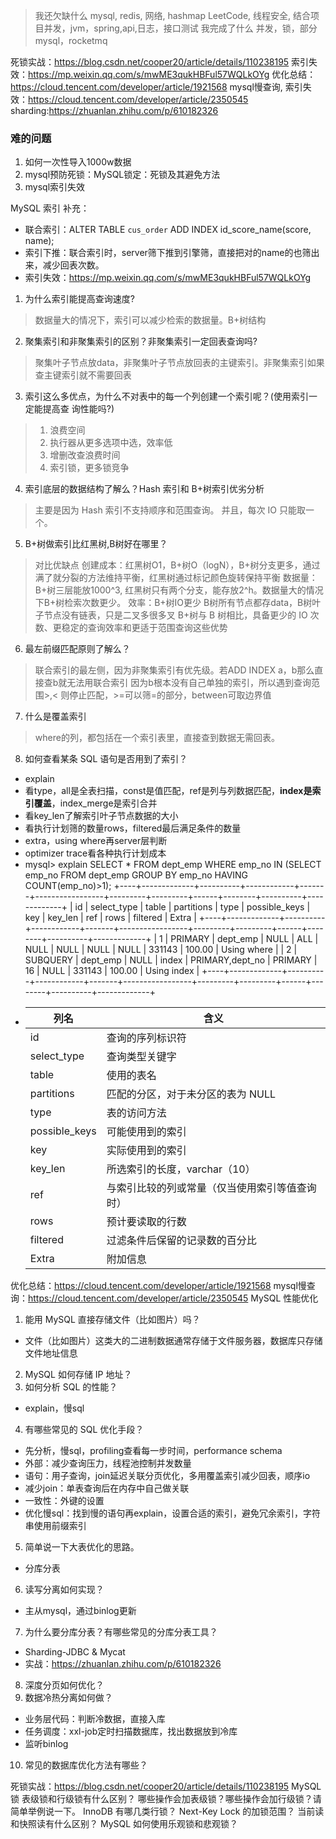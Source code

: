 > 我还欠缺什么
> mysql, redis, 网络, hashmap
> LeetCode, 线程安全, 结合项目并发，jvm，spring,api,日志，接口测试
> 我完成了什么
> 并发，锁，部分mysql，rocketmq

死锁实战：https://blog.csdn.net/cooper20/article/details/110238195
索引失效：https://mp.weixin.qq.com/s/mwME3qukHBFul57WQLkOYg
优化总结：https://cloud.tencent.com/developer/article/1921568
mysql慢查询, 索引失效：https://cloud.tencent.com/developer/article/2350545
sharding:https://zhuanlan.zhihu.com/p/610182326


### 难的问题
1. 如何一次性导入1000w数据
2. mysql预防死锁：MySQL锁定：死锁及其避免方法
3. mysql索引失效

MySQL 索引
补充：
- 联合索引：ALTER TABLE `cus_order` ADD INDEX id_score_name(score, name);
- 索引下推：联合索引时，server筛下推到引擎筛，直接把对的name的也筛出来，减少回表次数。
- 索引失效：https://mp.weixin.qq.com/s/mwME3qukHBFul57WQLkOYg
1. 为什么索引能提⾼查询速度?
> 数据量大的情况下，索引可以减少检索的数据量。B+树结构
2. 聚集索引和⾮聚集索引的区别？⾮聚集索引⼀定回表查询吗?
> 聚集叶子节点放data，非聚集叶子节点放回表的主键索引。非聚集索引如果查主键索引就不需要回表
3. 索引这么多优点，为什么不对表中的每⼀个列创建⼀个索引呢？(使⽤索引⼀定能提⾼查
   询性能吗?)
> 1. 浪费空间
> 2. 执行器从更多选项中选，效率低
> 3. 增删改查浪费时间
> 4. 索引锁，更多锁竞争
4. 索引底层的数据结构了解么？Hash 索引和 B+树索引优劣分析
> 主要是因为 Hash 索引不支持顺序和范围查询。 并且，每次 IO 只能取一个。

5. B+树做索引⽐红⿊树,B树好在哪⾥？
> 对比优缺点
> 创建成本：红黑树O1，B+树O（logN），B+树分支更多，通过满了就分裂的方法维持平衡，红黑树通过标记颜色旋转保持平衡
> 数据量：B+树三层能放1000^3, 红黑树只有两个分支，能存放2^h。数据量大的情况下B+树检索次数更少。
> 效率：B+树IO更少
> B树所有节点都存data，B树叶子节点没有链表，只是二叉多很多叉
> B+树与 B 树相比，具备更少的 IO 次数、更稳定的查询效率和更适于范围查询这些优势
6. 最左前缀匹配原则了解么？
> 联合索引的最左侧，因为非聚集索引有优先级。若ADD INDEX a，b那么直接查b就无法用联合索引
> 因为b根本没有自己单独的索引，所以遇到查询范围>,< 则停止匹配，>=可以筛=的部分，between可取边界值
7. 什么是覆盖索引
> where的列，都包括在一个索引表里，直接查到数据无需回表。
8. 如何查看某条 SQL 语句是否⽤到了索引？
- explain
- 看type，all是全表扫描，const是值匹配，ref是列与列数据匹配，**index是索引覆盖**，index_merge是索引合并
- 看key_len了解索引叶子节点数据的大小
- 看执行计划筛的数量rows，filtered最后满足条件的数量
- extra，using where再server层判断
- optimizer trace看各种执行计划成本
- mysql> explain SELECT * FROM dept_emp WHERE emp_no IN (SELECT emp_no FROM dept_emp GROUP BY emp_no HAVING COUNT(emp_no)>1);
  +----+-------------+----------+------------+-------+-----------------+---------+---------+------+--------+----------+-------------+
  | id | select_type | table    | partitions | type  | possible_keys   | key     | key_len | ref  | rows   | filtered | Extra       |
  +----+-------------+----------+------------+-------+-----------------+---------+---------+------+--------+----------+-------------+
  |  1 | PRIMARY     | dept_emp | NULL       | ALL   | NULL            | NULL    | NULL    | NULL | 331143 |   100.00 | Using where |
  |  2 | SUBQUERY    | dept_emp | NULL       | index | PRIMARY,dept_no | PRIMARY | 16      | NULL | 331143 |   100.00 | Using index |
  +----+-------------+----------+------------+-------+-----------------+---------+---------+------+--------+----------+-------------+
- | 列名            | 含义                      |
  |---------------|-------------------------|
  | id            | 查询的序列标识符                |
  | select_type   | 查询类型关键字                 |
  | table         | 使用的表名                   |
  | partitions    | 匹配的分区，对于未分区的表为 NULL     |
  | type          | 表的访问方法                  |
  | possible_keys | 可能使用到的索引                |
  | key           | 实际使用到的索引                |
  | key_len       | 所选索引的长度，varchar（10）     |
  | ref           | 与索引比较的列或常量（仅当使用索引等值查询时） |
  | rows          | 预计要读取的行数                |
  | filtered      | 过滤条件后保留的记录数的百分比         |
  | Extra         | 附加信息                    |


优化总结：https://cloud.tencent.com/developer/article/1921568
mysql慢查询：https://cloud.tencent.com/developer/article/2350545
MySQL 性能优化
1. 能⽤ MySQL 直接存储⽂件（⽐如图⽚）吗？
- 文件（比如图片）这类大的二进制数据通常存储于文件服务器，数据库只存储文件地址信息
2. MySQL 如何存储 IP 地址？
3. 如何分析 SQL 的性能？
- explain，慢sql
4. 有哪些常⻅的 SQL 优化⼿段？
- 先分析，慢sql，profiling查看每一步时间，performance schema
- 外部：减少查询压力，线程池控制并发数量
- 语句：用子查询，join延迟关联分页优化，多用覆盖索引减少回表，顺序io
- 减少join：单表查询后在内存中自己做关联
- 一致性：外键的设置
- 优化慢sql：找到慢的语句再explain，设置合适的索引，避免冗余索引，字符串使用前缀索引
5. 简单说⼀下⼤表优化的思路。
- 分库分表
6. 读写分离如何实现？
- 主从mysql，通过binlog更新
7. 为什么要分库分表？有哪些常⻅的分库分表⼯具？
- Sharding-JDBC & Mycat
- 实战：https://zhuanlan.zhihu.com/p/610182326
8. 深度分⻚如何优化？
9. 数据冷热分离如何做？
- 业务层代码：判断冷数据，直接入库
- 任务调度：xxl-job定时扫描数据库，找出数据放到冷库
- 监听binlog
10. 常⻅的数据库优化⽅法有哪些？

死锁实战：https://blog.csdn.net/cooper20/article/details/110238195
   MySQL 锁
   表级锁和⾏级锁有什么区别？
   哪些操作会加表级锁？哪些操作会加⾏级锁？请简单举例说⼀下。
   InnoDB 有哪⼏类⾏锁？
   Next-Key Lock 的加锁范围？
   当前读和快照读有什么区别？
   MySQL 如何使⽤乐观锁和悲观锁？



